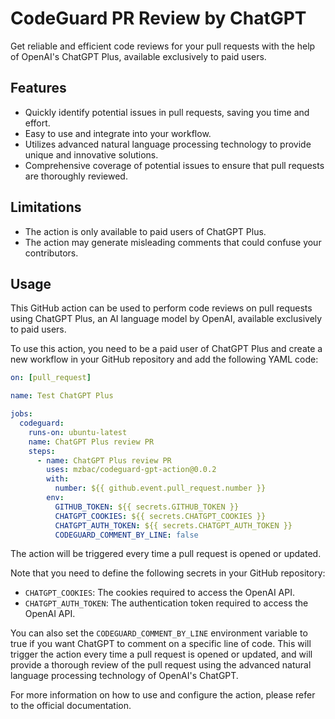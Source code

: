 # CodeGuard PR Review by ChatGPT

Get reliable and efficient code reviews for your pull requests with the help of OpenAI's ChatGPT Plus, available exclusively to paid users.

## Features

- Quickly identify potential issues in pull requests, saving you time and effort.
- Easy to use and integrate into your workflow.
- Utilizes advanced natural language processing technology to provide unique and innovative solutions.
- Comprehensive coverage of potential issues to ensure that pull requests are thoroughly reviewed.

## Limitations

- The action is only available to paid users of ChatGPT Plus.
- The action may generate misleading comments that could confuse your contributors.

## Usage

This GitHub action can be used to perform code reviews on pull requests using ChatGPT Plus, an AI language model by OpenAI, available exclusively to paid users.

To use this action, you need to be a paid user of ChatGPT Plus and create a new workflow in your GitHub repository and add the following YAML code:

```yml
on: [pull_request]

name: Test ChatGPT Plus

jobs:
  codeguard:
    runs-on: ubuntu-latest
    name: ChatGPT Plus review PR
    steps:
      - name: ChatGPT Plus review PR
        uses: mzbac/codeguard-gpt-action@0.0.2
        with:
          number: ${{ github.event.pull_request.number }}
        env:
          GITHUB_TOKEN: ${{ secrets.GITHUB_TOKEN }}
          CHATGPT_COOKIES: ${{ secrets.CHATGPT_COOKIES }}
          CHATGPT_AUTH_TOKEN: ${{ secrets.CHATGPT_AUTH_TOKEN }}
          CODEGUARD_COMMENT_BY_LINE: false
```

The action will be triggered every time a pull request is opened or updated.

Note that you need to define the following secrets in your GitHub repository:

- `CHATGPT_COOKIES`: The cookies required to access the OpenAI API.
- `CHATGPT_AUTH_TOKEN`: The authentication token required to access the OpenAI API.

You can also set the `CODEGUARD_COMMENT_BY_LINE` environment variable to true if you want ChatGPT to comment on a specific line of code.
This will trigger the action every time a pull request is opened or updated, and will provide a thorough review of the pull request using the advanced natural language processing technology of OpenAI's ChatGPT.

For more information on how to use and configure the action, please refer to the official documentation.

